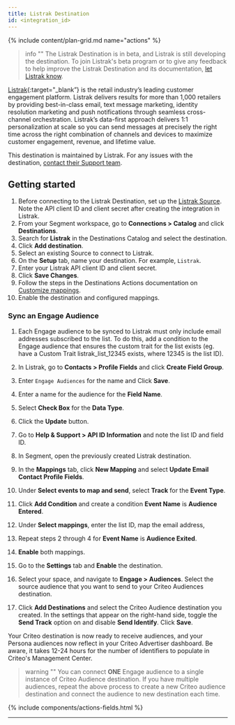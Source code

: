 ```yaml
---
title: Listrak Destination
id: <integration_id>
---
```


{% include content/plan-grid.md name="actions" %}

> info ""
> The Listrak Destination is in beta, and Listrak is still developing the destination. To join Listrak's beta program or to give any feedback to help improve the Listrak Destination and its documentation, [let Listrak know](mailto:support@listrak.com).

[Listrak](https://www.listrak.com/?utm_source=segmentio&utm_medium=docs&utm_campaign=partners){:target="_blank”} is the retail industry’s leading customer engagement platform. Listrak delivers results for more than 1,000 retailers by providing best-in-class email, text message marketing, identity resolution marketing and push notifications through seamless cross-channel orchestration. Listrak’s data-first approach delivers 1:1 personalization at scale so you can send messages at precisely the right time across the right combination of channels and devices to maximize customer engagement, revenue, and lifetime value.

This destination is maintained by Listrak. For any issues with the destination, [contact their Support team](mailto:support@listrak.com).

## Getting started

1. Before connecting to the Listrak Destination, set up the [Listrak Source](/docs/connections/sources/catalog/cloud-apps/listrak/). Note the API client ID and client secret after creating the integration in Listrak.
1. From your Segment workspace, go to **Connections > Catalog** and click **Destinations**.
1. Search for **Listrak** in the Destinations Catalog and select the destination.
1. Click **Add destination**.
1. Select an existing Source to connect to Listrak.
1. On the **Setup** tab, name your destination. For example, `Listrak`.
1. Enter your Listrak API client ID and client secret.
1. Click **Save Changes**.
1. Follow the steps in the Destinations Actions documentation on [Customize mappings](/docs/connections/destinations/actions/#customize-mappings).
1. Enable the destination and configured mappings.

### Sync an Engage Audience

1. Each Engage audience to be synced to Listrak must only include email addresses subscribed to the list. To do this, add a condition to the Engage audience that ensures the custom trait for the list exists (eg. have a Custom Trait listrak_list_12345 exists, where 12345 is the list ID).
1. In Listrak, go to **Contacts > Profile Fields** and click **Create Field Group**. 
1. Enter `Engage Audiences` for the name and Click **Save**.
1. Enter a name for the audience for the **Field Name**.
1. Select **Check Box** for the **Data Type**.
1. Click the **Update** button.
1. Go to **Help & Support > API ID Information** and note the list ID and field ID.
1. In Segment, open the previously created Listrak destination.

1. In the **Mappings** tab, click **New Mapping** and select **Update Email Contact Profile Fields**.

1. Under **Select events to map and send**, select **Track** for the **Event Type**.  

1. Click **Add Condition** and create a condition **Event Name** is **Audience Entered**.

1. Under **Select mappings**, enter the list ID, map the email address, 

1. Repeat steps 2 through 4 for **Event Name** is **Audience Exited**.

8. **Enable** both mappings.

9. Go to the **Settings** tab and **Enable** the destination.

10. Select your space, and navigate to **Engage > Audiences**. Select the source audience that you want to send to your Criteo Audiences destination.

11. Click **Add Destinations** and select the Criteo Audience destination you created. In the settings that appear on the right-hand side, toggle the **Send Track** option on and disable **Send Identify**. Click **Save**. 

Your Criteo destination is now ready to receive audiences, and your Persona audiences now reflect in your Criteo Advertiser dashboard. Be aware, it takes 12-24 hours for the number of identifiers to populate in Criteo's Management Center.

> warning ""
> You can connect **ONE** Engage audience to a single instance of Criteo Audience destination. If you have multiple audiences, repeat the above process to create a new Criteo audience destination and connect the audience to new destination each time.

{% include components/actions-fields.html %}

---